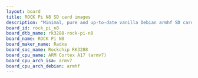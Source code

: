 ```yaml
---
layout: board
title: ROCK Pi N8 SD card images
description: "Minimal, pure and up-to-date vanilla Debian armhf SD card images for ROCK Pi N8 by Radxa, SoC: Rockchip RK3288, CPU ISA: armv7"
board_id: rock_pi_n8
board_dtb_name: rk3288-rock-pi-n8
board_name: ROCK Pi N8
board_maker_name: Radxa
board_soc_name: Rockchip RK3288
board_cpu_name: ARM Cortex A17 (armv7)
board_cpu_arch_isa: armv7
board_cpu_arch_debian: armhf
---
```


